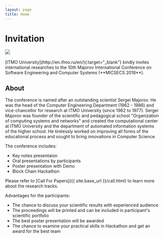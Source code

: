 ```yaml
---
layout: page
title: Home
---
```

# Invitation

<div >
      <img src="{{ site.base_url }}/img/itmo.jpeg">
</div>

<br>
[ITMO University](http://en.ifmo.ru/en/){:target="_blank"} kindly invites international researches to the 10th Majorov International Conference on Software Engineering and Computer Systems (**MICSECS 2018**). 

## About

The conference is named after an outstanding scientist Sergei Majorov. He was the head of the Computer Engineering Department (1962 - 1986) and vice-chancellor for research at ITMO University (since 1962 to 1977). Sergei Majorov was founder of the scientific and pedagogical school  "Organization of computing systems and networks" and created the computational center at ITMO University and the department of automated information systems of the higher school. He tirelessly worked on improving all forms of the educational process and sought to bring innovations in Computer Science.

The conference includes:

* Key notes presentaion 
* Oral presentations by participants
* Poster presentation with Demo
* Block Chain Hackathon

Please refer to [Call For Papers]({{ site.base_url }}/call.html) to learn more about the research tracks.

Advantages for the participants:

* The chance to discuss your scientific results with experienced audience
* The proceedings will be printed and can be included in participant's scientific portfolio
* The best poster presentation will be awarded
* The chance to examine your practical skills in Hackathon and get an award for the best team 

[//]: # (The proceedings will be printed and selectively indexed by DBLP and Scopus data bases)

